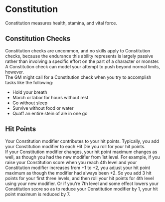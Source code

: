 # Constitution 
Constitution measures health, stamina, and vital force. 

## Constitution Checks 
Constitution checks are uncommon, and no skills apply to Constitution checks, because the endurance this ability represents is largely passive rather than involving a specific effort on the part of a character or monster. A Constitution check can model your attempt to push beyond normal limits, however.    
The GM might call for a Constitution check when you try to accomplish tasks like the following: 

* Hold your breath
* March or labor for hours without rest
* Go without sleep
* Survive without food or water
* Quaff an entire stein of ale in one go 

## Hit Points 
Your Constitution modifier contributes to your hit points. Typically, you add your Constitution modifier to each Hit Die you roll for your hit points.    
If your Constitution modifier changes, your hit point maximum changes as well, as though you had the new modifier from 1st level. For example, if you raise your Constitution score when you reach 4th level and your Constitution modifier increases from +1 to +2, you adjust your hit point maximum as though the modifier had always been +2. So you add 3 hit points for your first three levels, and then roll your hit points for 4th level using your new modifier. Or if you're 7th level and some effect lowers your Constitution score so as to reduce your Constitution modifier by 1, your hit point maximum is reduced by 7.
